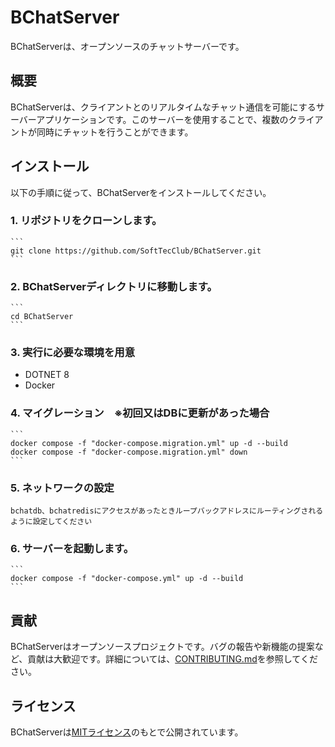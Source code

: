 # BChatServer

BChatServerは、オープンソースのチャットサーバーです。

## 概要

BChatServerは、クライアントとのリアルタイムなチャット通信を可能にするサーバーアプリケーションです。このサーバーを使用することで、複数のクライアントが同時にチャットを行うことができます。

## インストール

以下の手順に従って、BChatServerをインストールしてください。

### 1. リポジトリをクローンします。

    ```
    git clone https://github.com/SoftTecClub/BChatServer.git
    ```

### 2. BChatServerディレクトリに移動します。

    ```
    cd BChatServer
    ```

### 3. 実行に必要な環境を用意

 - DOTNET 8
 - Docker


### 4. マイグレーション　※初回又はDBに更新があった場合

    ```
    docker compose -f "docker-compose.migration.yml" up -d --build 
    docker compose -f "docker-compose.migration.yml" down 
    ```
### 5. ネットワークの設定

    bchatdb、bchatredisにアクセスがあったときループバックアドレスにルーティングされるように設定してください

### 6. サーバーを起動します。

    ```
    docker compose -f "docker-compose.yml" up -d --build  
    ```




## 貢献

BChatServerはオープンソースプロジェクトです。バグの報告や新機能の提案など、貢献は大歓迎です。詳細については、[CONTRIBUTING.md](CONTRIBUTING.md)を参照してください。

## ライセンス

BChatServerは[MITライセンス](LICENSE)のもとで公開されています。
